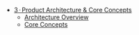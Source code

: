 * [3 · Product Architecture & Core Concepts](3-architecture/README.md)
    * [Architecture Overview](3-architecture/architecture-overview.md)
    * [Core Concepts](3-architecture/core-concepts.md)
